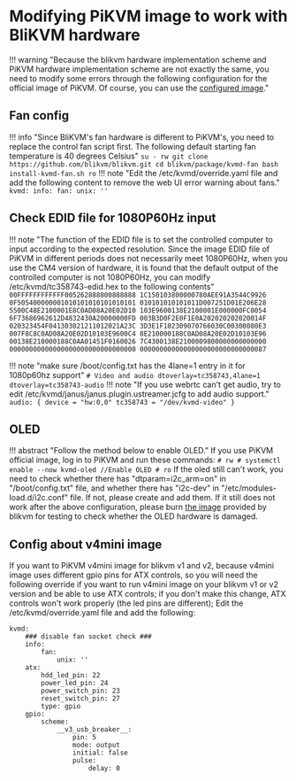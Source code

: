 # Modifying PiKVM image to work with BliKVM hardware

!!! warning "Because the blikvm hardware implementation scheme and PiKVM hardware implementation scheme are not exactly the same, you need to modify some errors through the following configuration for the official image of PiKVM. Of course, you can use the [configured image](./flashing_os.md)."

## **Fan config**

!!! info "Since BliKVM's fan hardware is different to PiKVM's, you need to replace the control fan script first. The following default starting fan temperature is 40 degrees Celsius"
    ```
    su -
    rw
    git clone https://github.com/blikvm/blikvm.git
    cd blikvm/package/kvmd-fan
    bash install-kvmd-fan.sh
    ro
    ```
!!! note "Edit the /etc/kvmd/override.yaml file and add the following content to remove the web UI error warning about fans."
    ```
    kvmd:
        info:
            fan:
                unix: ''
    ```

## **Check EDID file for 1080P60Hz input**

!!! note "The function of the EDID file is to set the controlled computer to input according to the expected resolution. Since the image EDID file of PiKVM in different periods does not necessarily meet 1080P60Hz, when you use the CM4 version of hardware, it is found that the default output of the controlled computer is not 1080P60Hz, you can modify /etc/kvmd/tc358743-edid.hex to the following contents"
    ```
    00FFFFFFFFFFFF005262888800888888
    1C150103800000780AEE91A3544C9926
    0F505400000001010101010101010101
    010101010101011D007251D01E206E28
    5500C48E2100001E8C0AD08A20E02D10
    103E9600138E2100001E000000FC0054
    6F73686962612D4832430A20000000FD
    003B3D0F2E0F1E0A202020202020014F
    020323454F041303021211012021A23C
    3D3E1F102309070766030C00300080E3
    007F8C8C0AD08A20E02D10103E9600C4
    8E210000188C0AD08A20E02D10103E96
    00138E210000188C0AA01451F0160026
    7C4300138E2100009800000000000000
    00000000000000000000000000000000
    00000000000000000000000000000087
    ```

!!! note "make sure /boot/config.txt has the 4lane=1 entry in it for 1080p60hz support"
    ```
    # Video and audio
    dtoverlay=tc358743,4lane=1
    dtoverlay=tc358743-audio
    ```
!!! note "If you use webrtc can't get audio, try to edit /etc/kvmd/janus/janus.plugin.ustreamer.jcfg to add audio support."
    ```
    audio: {
        device = "hw:0,0"
        tc358743 = "/dev/kvmd-video"
    }
    ```

## **OLED**

!!! abstract "Follow the method below to enable OLED."
    If you use PiKVM official image, log in to PiKVM and run these commands:
    ```
    # rw
    # systemctl enable --now kvmd-oled //Enable OLED
    # ro
    ```
    If the oled still can't work, you need to check whether there has "dtparam=i2c_arm=on" in "/boot/config.txt" file, and whether there has "i2c-dev" in "/etc/modules-load.d/i2c.conf" file. If not, please create and add them.
    If it still does not work after the above configuration, please burn [the image](./flashing_os.md) provided by blikvm for testing to check whether the OLED hardware is damaged.  

## **Config about v4mini image**
If you want to PiKVM v4mini image for blikvm v1 and v2, because  v4mini image uses different gpio pins for ATX controls, so you will need the following override if you want to run v4mini image on your blikvm v1 or v2 version and be able to use ATX controls; if you don't make this change, ATX controls won't work properly (the led pins are different);
Edit the /etc/kvmd/override.yaml file and add the following:
```
kvmd:
    ### disable fan socket check ###
    info:
        fan:
            unix: ''
    atx:
        hdd_led_pin: 22
        power_led_pin: 24
        power_switch_pin: 23
        reset_switch_pin: 27
        type: gpio
    gpio:
        scheme:
            __v3_usb_breaker__:
                pin: 5
                mode: output
                initial: false
                pulse:
                    delay: 0
```
